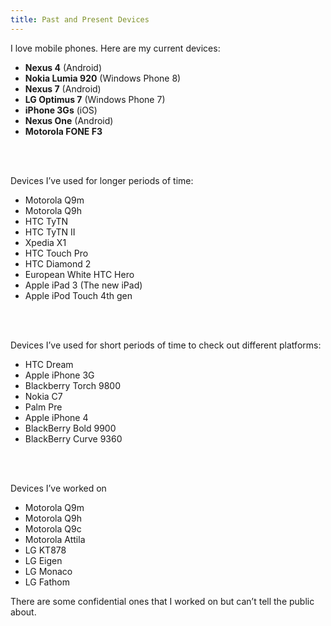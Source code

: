 ```yaml
---
title: Past and Present Devices
---
```

I love mobile phones. Here are my current devices:

- **Nexus 4** (Android)
- **Nokia Lumia 920** (Windows Phone 8)
- **Nexus 7** (Android)
- **LG Optimus 7** (Windows Phone 7)
- **iPhone 3Gs** (iOS)
- **Nexus One** (Android)
- **Motorola FONE F3**
<br/>
<br/>

Devices I’ve used for longer periods of time:

- Motorola Q9m
- Motorola Q9h
- HTC TyTN
- HTC TyTN II
- Xpedia X1
- HTC Touch Pro
- HTC Diamond 2
- European White HTC Hero
- Apple iPad 3 (The new iPad)
- Apple iPod Touch 4th gen
<br/>
<br/>

Devices I’ve used for short periods of time to check out different platforms:

- HTC Dream
- Apple iPhone 3G
- Blackberry Torch 9800
- Nokia C7
- Palm Pre
- Apple iPhone 4
- BlackBerry Bold 9900
- BlackBerry Curve 9360
<br/>
<br/>

Devices I’ve worked on

- Motorola Q9m
- Motorola Q9h
- Motorola Q9c
- Motorola Attila
- LG KT878
- LG Eigen
- LG Monaco
- LG Fathom

There are some confidential ones that I worked on but can’t tell the public
about.
